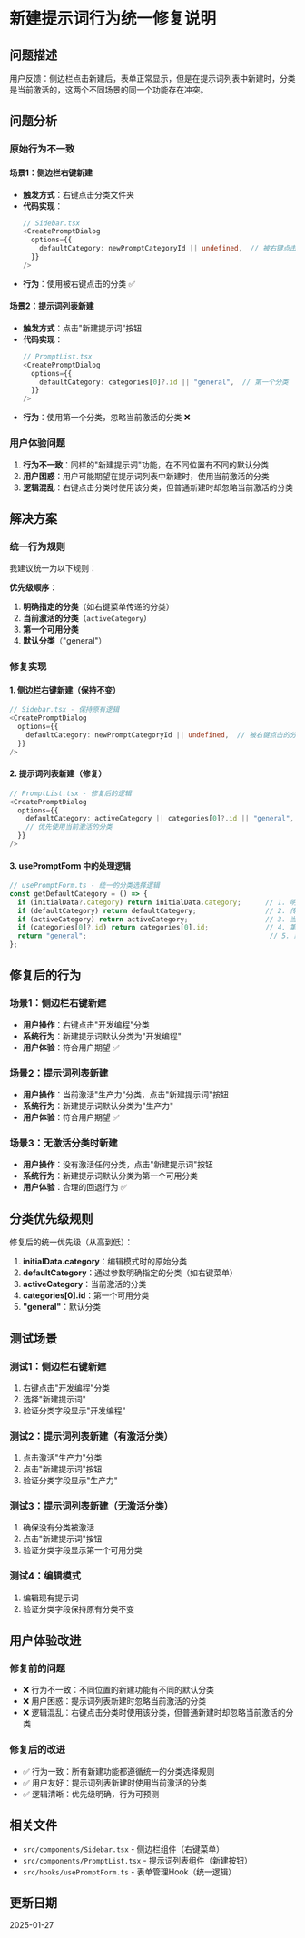 # 新建提示词行为统一修复说明

## 问题描述

用户反馈：侧边栏点击新建后，表单正常显示，但是在提示词列表中新建时，分类是当前激活的，这两个不同场景的同一个功能存在冲突。

## 问题分析

### 原始行为不一致

#### 场景1：侧边栏右键新建
- **触发方式**：右键点击分类文件夹
- **代码实现**：
  ```typescript
  // Sidebar.tsx
  <CreatePromptDialog
    options={{
      defaultCategory: newPromptCategoryId || undefined,  // 被右键点击的分类
    }}
  />
  ```
- **行为**：使用被右键点击的分类 ✅

#### 场景2：提示词列表新建
- **触发方式**：点击"新建提示词"按钮
- **代码实现**：
  ```typescript
  // PromptList.tsx
  <CreatePromptDialog
    options={{
      defaultCategory: categories[0]?.id || "general",  // 第一个分类
    }}
  />
  ```
- **行为**：使用第一个分类，忽略当前激活的分类 ❌

### 用户体验问题

1. **行为不一致**：同样的"新建提示词"功能，在不同位置有不同的默认分类
2. **用户困惑**：用户可能期望在提示词列表中新建时，使用当前激活的分类
3. **逻辑混乱**：右键点击分类时使用该分类，但普通新建时却忽略当前激活的分类

## 解决方案

### 统一行为规则

我建议统一为以下规则：

**优先级顺序**：
1. **明确指定的分类**（如右键菜单传递的分类）
2. **当前激活的分类**（`activeCategory`）
3. **第一个可用分类**
4. **默认分类**（"general"）

### 修复实现

#### 1. 侧边栏右键新建（保持不变）
```typescript
// Sidebar.tsx - 保持原有逻辑
<CreatePromptDialog
  options={{
    defaultCategory: newPromptCategoryId || undefined,  // 被右键点击的分类
  }}
/>
```

#### 2. 提示词列表新建（修复）
```typescript
// PromptList.tsx - 修复后的逻辑
<CreatePromptDialog
  options={{
    defaultCategory: activeCategory || categories[0]?.id || "general",
    // 优先使用当前激活的分类
  }}
/>
```

#### 3. usePromptForm 中的处理逻辑
```typescript
// usePromptForm.ts - 统一的分类选择逻辑
const getDefaultCategory = () => {
  if (initialData?.category) return initialData.category;      // 1. 明确指定
  if (defaultCategory) return defaultCategory;                 // 2. 传递的默认分类
  if (activeCategory) return activeCategory;                   // 3. 当前激活分类
  if (categories[0]?.id) return categories[0].id;              // 4. 第一个分类
  return "general";                                             // 5. 默认分类
};
```

## 修复后的行为

### 场景1：侧边栏右键新建
- **用户操作**：右键点击"开发编程"分类
- **系统行为**：新建提示词默认分类为"开发编程"
- **用户体验**：符合用户期望 ✅

### 场景2：提示词列表新建
- **用户操作**：当前激活"生产力"分类，点击"新建提示词"按钮
- **系统行为**：新建提示词默认分类为"生产力"
- **用户体验**：符合用户期望 ✅

### 场景3：无激活分类时新建
- **用户操作**：没有激活任何分类，点击"新建提示词"按钮
- **系统行为**：新建提示词默认分类为第一个可用分类
- **用户体验**：合理的回退行为 ✅

## 分类优先级规则

修复后的统一优先级（从高到低）：

1. **initialData.category**：编辑模式时的原始分类
2. **defaultCategory**：通过参数明确指定的分类（如右键菜单）
3. **activeCategory**：当前激活的分类
4. **categories[0].id**：第一个可用分类
5. **"general"**：默认分类

## 测试场景

### 测试1：侧边栏右键新建
1. 右键点击"开发编程"分类
2. 选择"新建提示词"
3. 验证分类字段显示"开发编程"

### 测试2：提示词列表新建（有激活分类）
1. 点击激活"生产力"分类
2. 点击"新建提示词"按钮
3. 验证分类字段显示"生产力"

### 测试3：提示词列表新建（无激活分类）
1. 确保没有分类被激活
2. 点击"新建提示词"按钮
3. 验证分类字段显示第一个可用分类

### 测试4：编辑模式
1. 编辑现有提示词
2. 验证分类字段保持原有分类不变

## 用户体验改进

### 修复前的问题
- ❌ 行为不一致：不同位置的新建功能有不同的默认分类
- ❌ 用户困惑：提示词列表新建时忽略当前激活的分类
- ❌ 逻辑混乱：右键点击分类时使用该分类，但普通新建时却忽略当前激活的分类

### 修复后的改进
- ✅ 行为一致：所有新建功能都遵循统一的分类选择规则
- ✅ 用户友好：提示词列表新建时使用当前激活的分类
- ✅ 逻辑清晰：优先级明确，行为可预测

## 相关文件

- `src/components/Sidebar.tsx` - 侧边栏组件（右键菜单）
- `src/components/PromptList.tsx` - 提示词列表组件（新建按钮）
- `src/hooks/usePromptForm.ts` - 表单管理Hook（统一逻辑）

## 更新日期

2025-01-27

